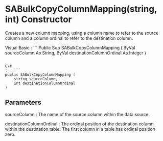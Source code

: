 <!-- loio3c0dc9266c5f1014ab64f98d66d5674e -->

# SABulkCopyColumnMapping\(string, int\) Constructor

Creates a new column mapping, using a column name to refer to the source column and a column ordinal to refer to the destination column.



Visual Basic
:   ```
Public Sub SABulkCopyColumnMapping (
    ByVal sourceColumn As String,
    ByVal destinationColumnOrdinal As Integer
)
```

C\#
:   ```
public SABulkCopyColumnMapping (
    string sourceColumn,
    int destinationColumnOrdinal
)
```



## Parameters

sourceColumn
:   The name of the source column within the data source.

destinationColumnOrdinal
:   The ordinal position of the destination column within the destination table. The first column in a table has ordinal position zero.


